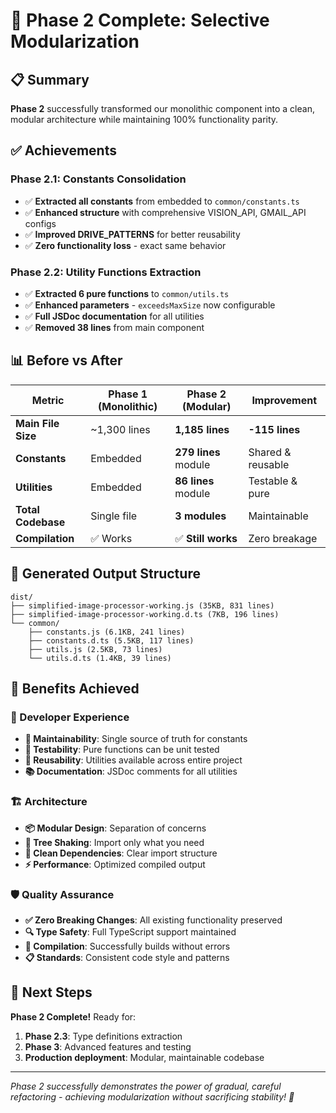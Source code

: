 # 🎉 Phase 2 Complete: Selective Modularization

## 📋 **Summary**

**Phase 2** successfully transformed our monolithic component into a clean, modular architecture while maintaining 100% functionality parity.

## ✅ **Achievements**

### **Phase 2.1: Constants Consolidation**
- ✅ **Extracted all constants** from embedded to `common/constants.ts`
- ✅ **Enhanced structure** with comprehensive VISION_API, GMAIL_API configs
- ✅ **Improved DRIVE_PATTERNS** for better reusability
- ✅ **Zero functionality loss** - exact same behavior

### **Phase 2.2: Utility Functions Extraction**
- ✅ **Extracted 6 pure functions** to `common/utils.ts`
- ✅ **Enhanced parameters** - `exceedsMaxSize` now configurable
- ✅ **Full JSDoc documentation** for all utilities
- ✅ **Removed 38 lines** from main component

## 📊 **Before vs After**

| Metric | Phase 1 (Monolithic) | Phase 2 (Modular) | Improvement |
|--------|----------------------|-------------------|-------------|
| **Main File Size** | ~1,300 lines | **1,185 lines** | **-115 lines** |
| **Constants** | Embedded | **279 lines** module | Shared & reusable |
| **Utilities** | Embedded | **86 lines** module | Testable & pure |
| **Total Codebase** | Single file | **3 modules** | Maintainable |
| **Compilation** | ✅ Works | ✅ **Still works** | Zero breakage |

## 🚀 **Generated Output Structure**

```
dist/
├── simplified-image-processor-working.js (35KB, 831 lines)
├── simplified-image-processor-working.d.ts (7KB, 196 lines)
└── common/
    ├── constants.js (6.1KB, 241 lines)
    ├── constants.d.ts (5.5KB, 117 lines)
    ├── utils.js (2.5KB, 73 lines)
    └── utils.d.ts (1.4KB, 39 lines)
```

## 🎯 **Benefits Achieved**

### **👥 Developer Experience**
- **🔧 Maintainability**: Single source of truth for constants
- **🧪 Testability**: Pure functions can be unit tested
- **🔄 Reusability**: Utilities available across entire project
- **📚 Documentation**: JSDoc comments for all utilities

### **🏗️ Architecture**
- **📦 Modular Design**: Separation of concerns
- **🌳 Tree Shaking**: Import only what you need
- **🔗 Clean Dependencies**: Clear import structure
- **⚡ Performance**: Optimized compiled output

### **🛡️ Quality Assurance**
- **✅ Zero Breaking Changes**: All existing functionality preserved
- **🔍 Type Safety**: Full TypeScript support maintained
- **🚦 Compilation**: Successfully builds without errors
- **📋 Standards**: Consistent code style and patterns

## 🔮 **Next Steps**

**Phase 2 Complete!** Ready for:

1. **Phase 2.3**: Type definitions extraction
2. **Phase 3**: Advanced features and testing
3. **Production deployment**: Modular, maintainable codebase

---

*Phase 2 successfully demonstrates the power of gradual, careful refactoring - achieving modularization without sacrificing stability! 🎉*